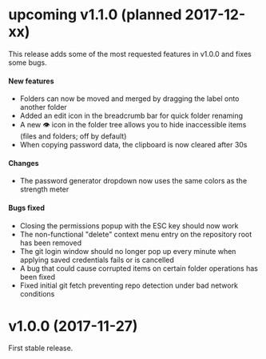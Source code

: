 # upcoming v1.1.0 (planned 2017-12-xx)

This release adds some of the most requested features in v1.0.0 and fixes some bugs.

#### New features
- Folders can now be moved and merged by dragging the label onto another folder
- Added an edit icon in the breadcrumb bar for quick folder renaming
- A new 👁 icon in the folder tree allows you to hide inaccessible items (files and folders; off by default)
- When copying password data, the clipboard is now cleared after 30s

#### Changes
- The password generator dropdown now uses the same colors as the strength meter

#### Bugs fixed
- Closing the permissions popup with the ESC key should now work
- The non-functional "delete" context menu entry on the repository root has been removed
- The git login window should no longer pop up every minute when applying saved credentials fails or is cancelled
- A bug that could cause corrupted items on certain folder operations has been fixed
- Fixed initial git fetch preventing repo detection under bad network conditions

# v1.0.0 (2017-11-27)

First stable release.
